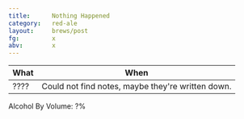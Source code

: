 ```yaml
---
title:      Nothing Happened
category:   red-ale
layout:     brews/post
fg:         x
abv:        x
---
```


What|When
----|----
????|Could not find notes, maybe they're written down.

Alcohol By Volume: ?%
